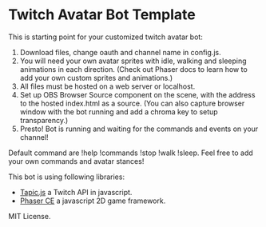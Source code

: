# Twitch Avatar Bot Template

This is starting point for your customized twitch avatar bot:

1. Download files, change oauth and channel name in config.js.
2. You will need your own avatar sprites with idle, walking and sleeping animations in each direction.
   (Check out Phaser docs to learn how to add your own custom sprites and animations.)
3. All files must be hosted on a web server or localhost.
4. Set up OBS Browser Source component on the scene, with the address to the hosted index.html as a source.
   (You can also capture browser window with the bot running and add a chroma key to setup transparency.)
5. Presto! Bot is running and waiting for the commands and events on your channel!

Default command are !help !commands !stop !walk !sleep.
Feel free to add your own commands and avatar stances!

This bot is using following libraries: 
- [Tapic.js](https://github.com/Skhmt/tapic) a Twitch API in javascript.
- [Phaser CE](https://github.com/photonstorm/phaser-ce) a javascript 2D game framework.

MIT License.
